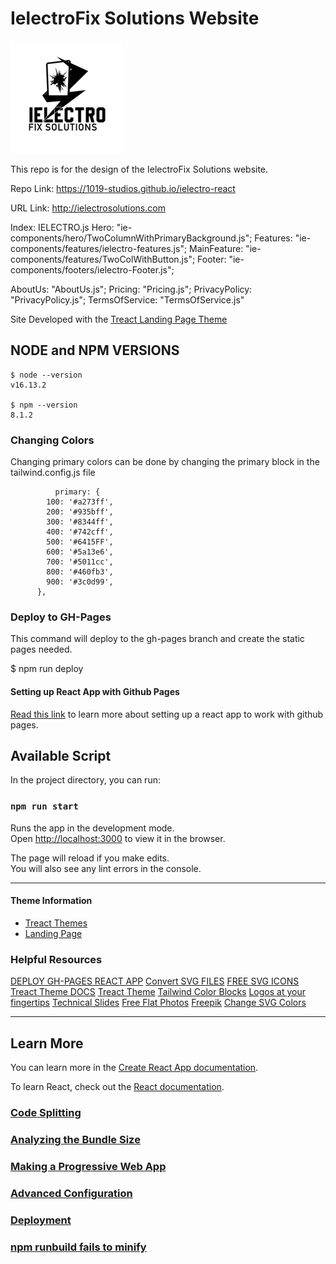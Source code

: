 # IelectroFix Solutions Website 
![](public/ielectro-favicon-package/apple-touch-icon.png)

 This repo is for the design of the IelectroFix Solutions website. 
 
 Repo Link: https://1019-studios.github.io/ielectro-react

URL Link: http://ielectrosolutions.com

 
Index: IELECTRO.js 
Hero: "ie-components/hero/TwoColumnWithPrimaryBackground.js";
Features: "ie-components/features/ielectro-features.js";
MainFeature: "ie-components/features/TwoColWithButton.js";
Footer: "ie-components/footers/ielectro-Footer.js";


AboutUs: "AboutUs.js";
Pricing: "Pricing.js";
PrivacyPolicy: "PrivacyPolicy.js";
TermsOfService: "TermsOfService.js"

Site Developed with the [Treact Landing Page Theme](https://treact.owaiskhan.me/) 

## NODE and NPM VERSIONS 
```
$ node --version
v16.13.2

$ npm --version
8.1.2
```

### Changing Colors 
Changing primary colors can be done by changing the primary block in the tailwind.config.js file 

```
          primary: {
        100: '#a273ff',
        200: '#935bff',
        300: '#8344ff',
        400: '#742cff',
        500: '#6415FF',
        600: '#5a13e6',
        700: '#5011cc',
        800: '#460fb3',
        900: '#3c0d99',
      },
```

### Deploy to GH-Pages 
This command will deploy to the gh-pages branch and create the static pages needed.

$ npm run deploy 

#### Setting up React App with Github Pages 
[Read this link](https://github.com/tmeralus/react-gh-pages) to learn more about setting up a react
app to work with github pages. 

## Available Script

In the project directory, you can run:

### `npm run start`

Runs the app in the development mode.<br />
Open [http://localhost:3000](http://localhost:3000) to view it in the browser.

The page will reload if you make edits.<br />
You will also see any lint errors in the console.
 
---

#### Theme Information 
* [Treact Themes](https://treact.owaiskhan.me/)
* [Landing Page](https://treact.owaiskhan.me/components/landingPages/HostingCloudLandingPage)

### Helpful Resources 
[DEPLOY GH-PAGES REACT APP](https://github.com/gitname/react-gh-pages)
[Convert SVG FILES](https://svgcreator.com/download/)
[FREE SVG ICONS](https://www.svgrepo.com/vectors/instagram/)
[Treact Theme DOCS](https://owaiskhan.me/post/free-tailwindcss-react-ui-kit)
[Treact Theme](https://treact.owaiskhan.me/)
[Tailwind Color Blocks](https://tailwindcolor.com/)
[Logos at your fingertips](https://www.flaticon.com/logos)
[Technical Slides](https://slidesgo.com/theme/technology-consulting#search-Business&position-7&results-2389)
[Free Flat Photos](https://www.vecteezy.com/)
[Freepik](https://www.freepik.com)
[Change SVG Colors](https://iconscout.com/color-editor)

---
## Learn More

You can learn more in the [Create React App documentation](https://facebook.github.io/create-react-app/docs/getting-started).

To learn React, check out the [React documentation](https://reactjs.org/).

### [Code Splitting](https://facebook.github.io/create-react-app/docs/code-splitting)

### [Analyzing the Bundle Size](https://facebook.github.io/create-react-app/docs/analyzing-the-bundle-size)

### [Making a Progressive Web App](https://facebook.github.io/create-react-app/docs/making-a-progressive-web-app)

### [Advanced Configuration](https://facebook.github.io/create-react-app/docs/advanced-configuration)
 
### [Deployment](https://facebook.github.io/create-react-app/docs/deployment)
 
### [npm runbuild fails to minify](https://facebook.github.io/create-react-app/docs/troubleshooting#npm-run-build-fails-to-minify)
